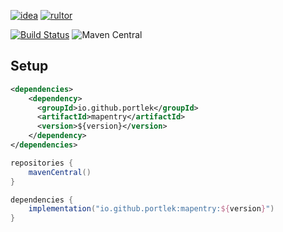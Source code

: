 [![idea](https://www.elegantobjects.org/intellij-idea.svg)](https://www.jetbrains.com/idea/)
[![rultor](https://www.rultor.com/b/yegor256/rultor)](https://www.rultor.com/p/portlek/mapentry)

[![Build Status](https://travis-ci.com/portlek/mapentry.svg?branch=master)](https://travis-ci.com/portlek/mapentry)
![Maven Central](https://img.shields.io/maven-central/v/io.github.portlek/mapentry?label=version)

## Setup

```xml
<dependencies>
    <dependency>
      <groupId>io.github.portlek</groupId>
      <artifactId>mapentry</artifactId>
      <version>${version}</version>
    </dependency>
</dependencies>
```
```gradle
repositories {
    mavenCentral()
}

dependencies {
    implementation("io.github.portlek:mapentry:${version}")
}
```